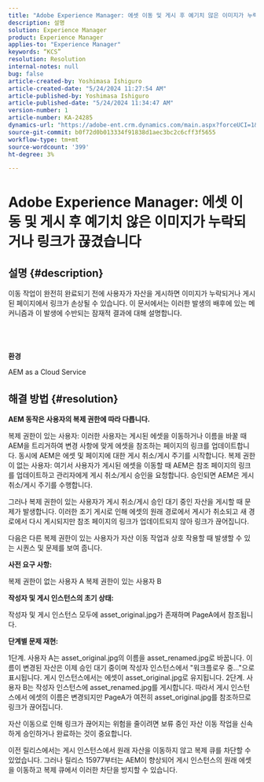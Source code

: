 ```yaml
---
title: "Adobe Experience Manager: 에셋 이동 및 게시 후 예기치 않은 이미지가 누락되거나 링크가 끊어짐"
description: 설명
solution: Experience Manager
product: Experience Manager
applies-to: "Experience Manager"
keywords: “KCS”
resolution: Resolution
internal-notes: null
bug: false
article-created-by: Yoshimasa Ishiguro
article-created-date: "5/24/2024 11:27:54 AM"
article-published-by: Yoshimasa Ishiguro
article-published-date: "5/24/2024 11:34:47 AM"
version-number: 1
article-number: KA-24285
dynamics-url: "https://adobe-ent.crm.dynamics.com/main.aspx?forceUCI=1&pagetype=entityrecord&etn=knowledgearticle&id=058dd2a2-c019-ef11-9f89-6045bd0298d4"
source-git-commit: b0f72d0b013334f91838d1aec3bc2c6cff3f5655
workflow-type: tm+mt
source-wordcount: '399'
ht-degree: 3%

---
```


# Adobe Experience Manager: 에셋 이동 및 게시 후 예기치 않은 이미지가 누락되거나 링크가 끊겼습니다

## 설명 {#description}

이동 작업이 완전히 완료되기 전에 사용자가 자산을 게시하면 이미지가 누락되거나 게시된 페이지에서 링크가 손상될 수 있습니다. 이 문서에서는 이러한 발생의 배후에 있는 메커니즘과 이 발생에 수반되는 잠재적 결과에 대해 설명합니다.<br><br> <br><br><br>
<b>환경</b>

AEM as a Cloud Service


## 해결 방법 {#resolution}


<b>AEM 동작은 사용자의 복제 권한에 따라 다릅니다.</b>

복제 권한이 있는 사용자: 이러한 사용자는 게시된 에셋을 이동하거나 이름을 바꿀 때 AEM을 트리거하여 변경 사항에 맞게 에셋을 참조하는 페이지의 링크를 업데이트합니다. 동시에 AEM은 에셋 및 페이지에 대한 게시 취소/게시 주기를 시작합니다.
복제 권한이 없는 사용자: 여기서 사용자가 게시된 에셋을 이동할 때 AEM은 참조 페이지의 링크를 업데이트하고 관리자에게 게시 취소/게시 승인을 요청합니다. 승인되면 AEM은 게시 취소/게시 주기를 수행합니다.

그러나 복제 권한이 있는 사용자가 게시 취소/게시 승인 대기 중인 자산을 게시할 때 문제가 발생합니다. 이러한 조기 게시로 인해 에셋의 원래 경로에서 게시가 취소되고 새 경로에서 다시 게시되지만 참조 페이지의 링크가 업데이트되지 않아 링크가 끊어집니다.

다음은 다른 복제 권한이 있는 사용자가 자산 이동 작업과 상호 작용할 때 발생할 수 있는 시퀀스 및 문제를 보여 줍니다.

<b>사전 요구 사항:</b>

복제 권한이 없는 사용자 A 복제 권한이 있는 사용자 B

<b>작성자 및 게시 인스턴스의 초기 상태:</b>

작성자 및 게시 인스턴스 모두에 asset_original.jpg가 존재하며 PageA에서 참조됩니다.

<b>단계별 문제 재현:</b>

1단계. 사용자 A는 asset_original.jpg의 이름을 asset_renamed.jpg로 바꿉니다. 이름이 변경된 자산은 이제 승인 대기 중이며 작성자 인스턴스에서 &quot;워크플로우 중...&quot;으로 표시됩니다. 게시 인스턴스에서는 에셋이 asset_original.jpg로 유지됩니다.
2단계. 사용자 B는 작성자 인스턴스에 asset_renamed.jpg를 게시합니다. 따라서 게시 인스턴스에서 에셋의 이름은 변경되지만 PageA가 여전히 asset_original.jpg를 참조하므로 링크가 끊어집니다.

자산 이동으로 인해 링크가 끊어지는 위험을 줄이려면 보류 중인 자산 이동 작업을 신속하게 승인하거나 완료하는 것이 중요합니다.

이전 릴리스에서는 게시 인스턴스에서 원래 자산을 이동하지 않고 복제 큐를 차단할 수 있었습니다. 그러나 릴리스 15977부터는 AEM이 향상되어 게시 인스턴스의 원래 에셋을 이동하고 복제 큐에서 이러한 차단을 방지할 수 있습니다.
